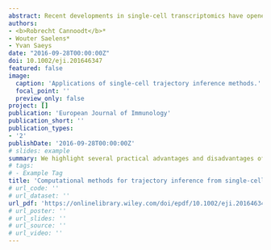 ```yaml
---
abstract: Recent developments in single‐cell transcriptomics have opened new opportunities for studying dynamic processes in immunology in a high throughput and unbiased manner. Starting from a mixture of cells in different stages of a developmental process, unsupervised trajectory inference algorithms aim to automatically reconstruct the underlying developmental path that cells are following. In this review, we break down the strategies used by this novel class of methods, and organize their components into a common framework, highlighting several practical advantages and disadvantages of the individual methods. We also give an overview of new insights these methods have already provided regarding the wiring and gene regulation of cell differentiation. As the trajectory inference field is still in its infancy, we propose several future developments that will ultimately lead to a global and data‐driven way of studying immune cell differentiation.
authors:
- <b>Robrecht Cannoodt</b>*
- Wouter Saelens*
- Yvan Saeys
date: "2016-09-28T00:00:00Z"
doi: 10.1002/eji.201646347
featured: false
image:
  caption: 'Applications of single‐cell trajectory inference methods.'
  focal_point: ''
  preview_only: false
project: []
publication: 'European Journal of Immunology'
publication_short: ''
publication_types:
- '2'
publishDate: '2016-09-28T00:00:00Z'
# slides: example
summary: We highlight several practical advantages and disadvantages of the different trajectory inference methods.
# tags:
# - Example Tag
title: 'Computational methods for trajectory inference from single-cell transcriptomics'
# url_code: ''
# url_dataset: ''
url_pdf: 'https://onlinelibrary.wiley.com/doi/epdf/10.1002/eji.201646347'
# url_poster: ''
# url_slides: ''
# url_source: ''
# url_video: ''
---
```

